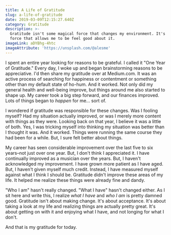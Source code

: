```yaml
---
title: A Life of Gratitude
slug: a-life-of-gratitude
date: 2019-03-09T12:15:27.640Z
category: Gratitude
description: >-
  Gratitude isn't some magical force that changes my environment. It's a magical
  force that allows me to be feel good about it.
imageLink: aDYBhg-4htc
imageAttribute: 'https://unsplash.com/@alesme'
---
```

I spent an entire year looking for reasons to be grateful. I called it "One Year of Gratitude." Every day, I woke up and began brainstorming reasons to be appreciative. I'd then share my gratitude over at Medium.com. It was an active process of searching for happiness or contentment or something other than my default state of ho-hum. And it worked. Not only did my general health and well-being improve, but things around me also started to shape up. My career took a big step forward, and our finances improved.  Lots of things began to _happen_ for me... sort of.

I wondered if gratitude was responsible for these changes. Was I fooling myself? Had my situation actually improved, or was I merely more content with things as they were. Looking back on that year, I believe it was a little of both. Yes, I was tricking myself into thinking my situation was better than I thought it was. And it worked. Things were running the same course they had been for a while. But, I sure felt better about things. 

My career has seen considerable improvement over the last five to six years–not just over one year. But, I don't think I appreciated it. I have continually improved as a musician over the years. But, I haven't acknowledged my improvement. I have grown more patient as I have aged. But, I haven't given myself much credit. Instead, I have measured myself against what I think I should be. Gratitude didn't improve these areas of my life. It helped me realize these things were already fine and dandy.

"Who I am" hasn't really changed. "What I have" hasn't changed either. As I sit here and write this, I realize _what I have_ and _who I am_ is pretty damned good. Gratitude isn't about making change. It's about acceptance. It's about taking a look at my life and realizing things are actually pretty great. It's about getting on with it and enjoying what I have, and not longing for what I don't. 

And that is my gratitude for today.
